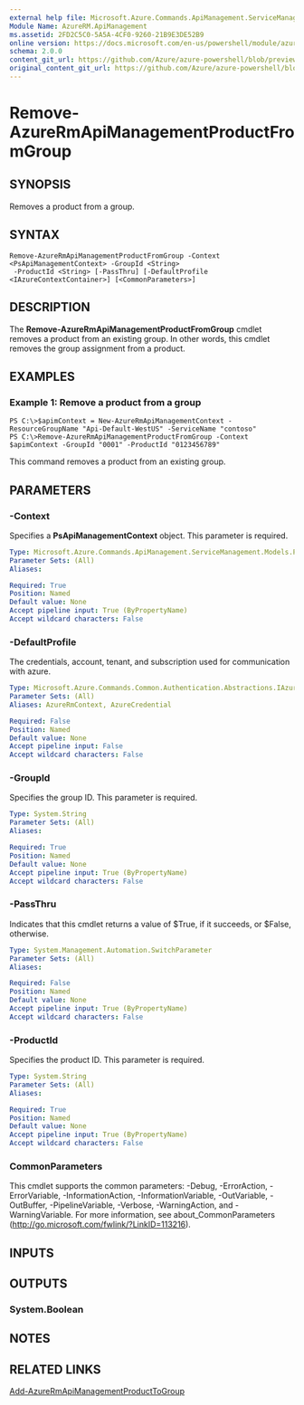 ```yaml
---
external help file: Microsoft.Azure.Commands.ApiManagement.ServiceManagement.dll-Help.xml
Module Name: AzureRM.ApiManagement
ms.assetid: 2FD2C5C0-5A5A-4CF0-9260-21B9E3DE52B9
online version: https://docs.microsoft.com/en-us/powershell/module/azurerm.apimanagement/remove-azurermapimanagementproductfromgroup
schema: 2.0.0
content_git_url: https://github.com/Azure/azure-powershell/blob/preview/src/ResourceManager/ApiManagement/Commands.ApiManagement/help/Remove-AzureRmApiManagementProductFromGroup.md
original_content_git_url: https://github.com/Azure/azure-powershell/blob/preview/src/ResourceManager/ApiManagement/Commands.ApiManagement/help/Remove-AzureRmApiManagementProductFromGroup.md
---
```


# Remove-AzureRmApiManagementProductFromGroup

## SYNOPSIS
Removes a product from a group.

## SYNTAX

```
Remove-AzureRmApiManagementProductFromGroup -Context <PsApiManagementContext> -GroupId <String>
 -ProductId <String> [-PassThru] [-DefaultProfile <IAzureContextContainer>] [<CommonParameters>]
```

## DESCRIPTION
The **Remove-AzureRmApiManagementProductFromGroup** cmdlet removes a product from an existing group.
In other words, this cmdlet removes the group assignment from a product.

## EXAMPLES

### Example 1: Remove a product from a group
```
PS C:\>$apimContext = New-AzureRmApiManagementContext -ResourceGroupName "Api-Default-WestUS" -ServiceName "contoso"
PS C:\>Remove-AzureRmApiManagementProductFromGroup -Context $apimContext -GroupId "0001" -ProductId "0123456789"
```

This command removes a product from an existing group.

## PARAMETERS

### -Context
Specifies a **PsApiManagementContext** object.
This parameter is required.

```yaml
Type: Microsoft.Azure.Commands.ApiManagement.ServiceManagement.Models.PsApiManagementContext
Parameter Sets: (All)
Aliases: 

Required: True
Position: Named
Default value: None
Accept pipeline input: True (ByPropertyName)
Accept wildcard characters: False
```

### -DefaultProfile
The credentials, account, tenant, and subscription used for communication with azure.
 
 ```yaml
Type: Microsoft.Azure.Commands.Common.Authentication.Abstractions.IAzureContextContainer
Parameter Sets: (All)
Aliases: AzureRmContext, AzureCredential

Required: False
Position: Named
Default value: None
Accept pipeline input: False
Accept wildcard characters: False
```

### -GroupId
Specifies the group ID.
This parameter is required.

```yaml
Type: System.String
Parameter Sets: (All)
Aliases: 

Required: True
Position: Named
Default value: None
Accept pipeline input: True (ByPropertyName)
Accept wildcard characters: False
```

### -PassThru
Indicates that this cmdlet returns a value of $True, if it succeeds, or $False, otherwise.

```yaml
Type: System.Management.Automation.SwitchParameter
Parameter Sets: (All)
Aliases: 

Required: False
Position: Named
Default value: None
Accept pipeline input: True (ByPropertyName)
Accept wildcard characters: False
```

### -ProductId
Specifies the product ID.
This parameter is required.

```yaml
Type: System.String
Parameter Sets: (All)
Aliases: 

Required: True
Position: Named
Default value: None
Accept pipeline input: True (ByPropertyName)
Accept wildcard characters: False
```

### CommonParameters
This cmdlet supports the common parameters: -Debug, -ErrorAction, -ErrorVariable, -InformationAction, -InformationVariable, -OutVariable, -OutBuffer, -PipelineVariable, -Verbose, -WarningAction, and -WarningVariable. For more information, see about_CommonParameters (http://go.microsoft.com/fwlink/?LinkID=113216).

## INPUTS

## OUTPUTS

### System.Boolean

## NOTES

## RELATED LINKS

[Add-AzureRmApiManagementProductToGroup](./Add-AzureRmApiManagementProductToGroup.md)


